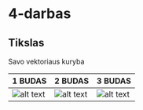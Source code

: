 # 4-darbas
## Tikslas
Savo vektoriaus kuryba

 
 


| 1 BUDAS       |  2 BUDAS      | 3 BUDAS       | 
| ------------- | ------------- | ------------- | 
|![alt text](https://i.imgur.com/rAl0wXI.png)|![alt text](https://i.imgur.com/aOoCwOa.png)|![alt text](https://i.imgur.com/vTnjAv8.png)|
